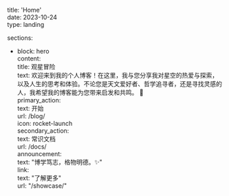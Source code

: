 title: 'Home'  
date: 2023-10-24  
type: landing  

sections:  
  - block: hero  
    content:  
      title: 观星冒险  
      text: 欢迎来到我的个人博客！在这里，我与您分享我对星空的热爱与探索，以及人生的思考和体验。不论您是天文爱好者、哲学追寻者，还是寻找灵感的人，我希望我的博客能为您带来启发和共鸣。 🌟  
      primary_action:  
        text: 开始  
        url: /blog/  
        icon: rocket-launch  
      secondary_action:  
        text: 常识文档  
        url: /docs/  
      announcement:  
        text: "博学笃志，格物明德。✨"  
        link:  
          text: "了解更多"  
          url: "/showcase/"
